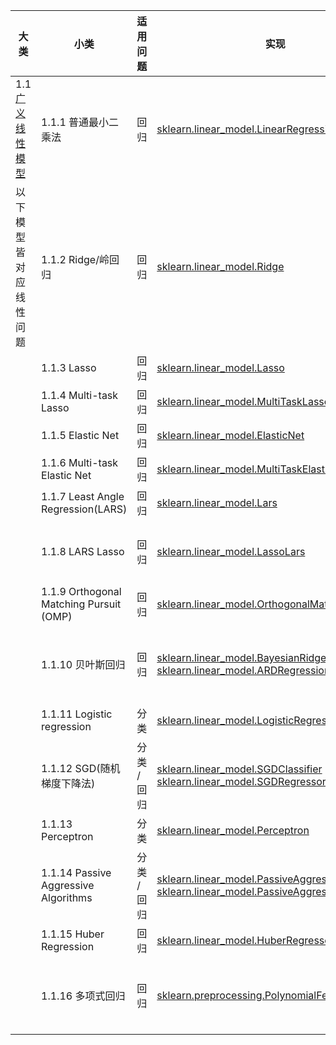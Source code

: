 |大类 |  小类 | 适用问题 | 实现 | 说明 |
|-------- | --------| -------- | -------- | -------- |
|1.1 [广义线性模型](http://scikit-learn.org/stable/modules/linear_model.html)| 1.1.1 普通最小二乘法  | 回归 | [sklearn.linear_model.LinearRegression](http://scikit-learn.org/stable/modules/generated/sklearn.linear_model.LinearRegression.html#sklearn.linear_model.LinearRegression) | |
| 以下模型皆对应线性问题 | 1.1.2 Ridge/岭回归 | 回归 | [sklearn.linear_model.Ridge](http://scikit-learn.org/stable/modules/generated/sklearn.linear_model.Ridge.html#sklearn.linear_model.Ridge) | 解决两类回归问题：<br>一是样本少于变量个数<br>二是变量间存在共线性 |
| | 1.1.3 Lasso  | 回归 | [sklearn.linear_model.Lasso](http://scikit-learn.org/stable/modules/generated/sklearn.linear_model.Lasso.html#sklearn.linear_model.Lasso) | 适合特征较少的数据 |
| | 1.1.4 Multi-task Lasso  | 回归 | [sklearn.linear_model.MultiTaskLasso](http://scikit-learn.org/stable/modules/generated/sklearn.linear_model.MultiTaskLasso.html#sklearn.linear_model.MultiTaskLasso) | y值不是一元的回归问题
| | 1.1.5 Elastic Net  | 回归 | [sklearn.linear_model.ElasticNet](http://scikit-learn.org/stable/modules/generated/sklearn.linear_model.ElasticNet.html#sklearn.linear_model.ElasticNet) | 结合了Ridge和Lasso |
| | 1.1.6 Multi-task Elastic Net  | 回归 | [sklearn.linear_model.MultiTaskElasticNet](http://scikit-learn.org/stable/modules/generated/sklearn.linear_model.MultiTaskElasticNet.html#sklearn.linear_model.MultiTaskElasticNet) | y值不是一元的回归问题 |
| | 1.1.7 Least Angle Regression(LARS)  | 回归 | [sklearn.linear_model.Lars](http://scikit-learn.org/stable/modules/generated/sklearn.linear_model.Lars.html#sklearn.linear_model.Lars) | 适合高维数据 |
| | 1.1.8 LARS Lasso  | 回归 | [sklearn.linear_model.LassoLars](http://scikit-learn.org/stable/modules/generated/sklearn.linear_model.LassoLars.html#sklearn.linear_model.LassoLars) | (1)适合高维数据使用<br>(2)LARS算法实现的lasso模型 |
| | 1.1.9 Orthogonal Matching Pursuit (OMP)  | 回归 | [sklearn.linear_model.OrthogonalMatchingPursuit](http://scikit-learn.org/stable/modules/generated/sklearn.linear_model.OrthogonalMatchingPursuit.html#sklearn.linear_model.OrthogonalMatchingPursuit) | 基于贪心算法实现 |
| | 1.1.10 贝叶斯回归  | 回归 | [sklearn.linear_model.BayesianRidge](http://scikit-learn.org/stable/modules/generated/sklearn.linear_model.BayesianRidge.html#sklearn.linear_model.BayesianRidge) <br>[sklearn.linear_model.ARDRegression](http://scikit-learn.org/stable/modules/generated/sklearn.linear_model.ARDRegression.html#sklearn.linear_model.ARDRegression)| 优点： (1)适用于手边数据(2)可用于在估计过程中包含正规化参数 <br>缺点：耗时 |
| | 1.1.11 Logistic regression  | 分类 | [sklearn.linear_model.LogisticRegression](http://scikit-learn.org/stable/modules/generated/sklearn.linear_model.LogisticRegression.html#sklearn.linear_model.LogisticRegression) |
| | 1.1.12 SGD(随机梯度下降法)  | 分类<br>/回归 | [sklearn.linear_model.SGDClassifier](http://scikit-learn.org/stable/modules/generated/sklearn.linear_model.SGDClassifier.html#sklearn.linear_model.SGDClassifier)<br>[sklearn.linear_model.SGDRegressor](http://scikit-learn.org/stable/modules/generated/sklearn.linear_model.SGDRegressor.html#sklearn.linear_model.SGDRegressor) | 适用于大规模数据 |
| | 1.1.13 Perceptron  | 分类 | [sklearn.linear_model.Perceptron](http://scikit-learn.org/stable/modules/generated/sklearn.linear_model.Perceptron.html#sklearn.linear_model.Perceptron) | 适用于大规模数据 |
| | 1.1.14 Passive Aggressive Algorithms  | 分类<br>/回归 | [sklearn.linear_model.PassiveAggressiveClassifier](http://scikit-learn.org/stable/modules/generated/sklearn.linear_model.PassiveAggressiveClassifier.html#sklearn.linear_model.PassiveAggressiveClassifier)<br>[sklearn.linear_model.PassiveAggressiveRegressor](http://scikit-learn.org/stable/modules/generated/sklearn.linear_model.PassiveAggressiveRegressor.html#sklearn.linear_model.PassiveAggressiveRegressor) | 适用于大规模数据 |
| | 1.1.15 Huber Regression  | 回归 | [sklearn.linear_model.HuberRegressor](http://scikit-learn.org/stable/modules/generated/sklearn.linear_model.HuberRegressor.html#sklearn.linear_model.HuberRegressor) | 能够处理数据中有异常值的情况
| | 1.1.16 多项式回归  | 回归 | [sklearn.preprocessing.PolynomialFeatures](http://scikit-learn.org/stable/modules/generated/sklearn.preprocessing.PolynomialFeatures.html#sklearn.preprocessing.PolynomialFeatures) | 通过PolynomialFeatures将非线性特征转化成多项式形式，再用线性模型进行处理


